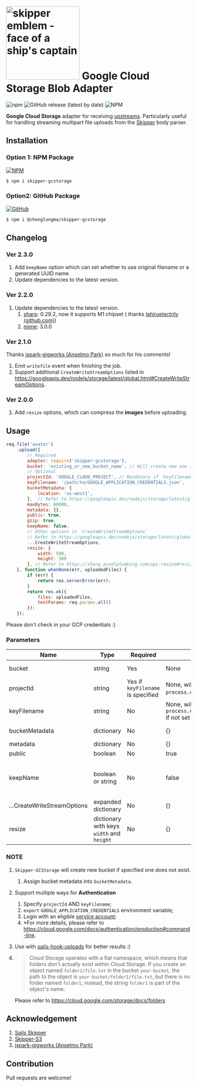 # [<img title="skipper-gcstorage - Google Cloud Storage adapter for Skipper" src="http://i.imgur.com/P6gptnI.png" width="200px" alt="skipper emblem - face of a ship's captain"/>](https://github.com/ChenglongMa/skipper-gcstorage.git) Google Cloud Storage Blob Adapter

![npm](https://img.shields.io/npm/v/skipper-gcstorage)
![GitHub release (latest by date)](https://img.shields.io/github/v/release/chenglongma/skipper-gcstorage)
![NPM](https://img.shields.io/npm/l/skipper-gcstorage)

**Google Cloud Storage** adapter for receiving [upstreams](https://github.com/balderdashy/skipper#what-are-upstreams).
Particularly useful for handling streaming multipart file uploads from
the [Skipper](https://github.com/balderdashy/skipper) body parser.

## Installation

### Option 1: NPM Package

[![NPM](https://nodei.co/npm/skipper-gcstorage.png)](https://npmjs.org/package/skipper-gcstorage)

```bash
$ npm i skipper-gcstorage
```

### Option2: GitHub Package

[![GitHub](https://nodei.co/npm/@chenglongma/skipper-gcstorage.png)](https://github.com/ChenglongMa/skipper-gcstorage/packages)

```bash
$ npm i @chenglongma/skipper-gcstorage
```

## Changelog

### Ver 2.3.0

1. Add `keepName` option which can set whether to use original filename or a generated UUID name.
2. Update dependencies to the latest version.

### Ver 2.2.0

1. Update dependencies to the latest version.
    1. [sharp](https://sharp.pixelplumbing.com/): 0.29.2, now it supports M1 chipset (
       thanks [lahiruelectrily (github.com)](https://github.com/lahiruelectrily))
    2. [mime](https://www.npmjs.com/package/mime): 3.0.0

### Ver 2.1.0

Thanks [jspark-gigworks (Anselmo Park)](https://github.com/jspark-gigworks) so much for his comments!

1. Emit `writefile` event when finishing the job.
2. Support additional `CreateWriteStreamOptions` listed
   in https://googleapis.dev/nodejs/storage/latest/global.html#CreateWriteStreamOptions.

### Ver 2.0.0

1. Add `resize` options, which can compress the **images** before uploading.

## Usage

```javascript
req.file('avatar')
    .upload({
        // Required
        adapter: require('skipper-gcstorage'),
        bucket: 'existing_or_new_bucket_name', // Will create new one if no such bucket exists.
        // Optional
        projectId: 'GOOGLE_CLOUD_PROJECT', // Mandatory if `keyFilename` was specified.
        keyFilename: '/path/to/GOOGLE_APPLICATION_CREDENTIALS.json',
        bucketMetadata: {
            location: 'us-west1',
        },  // Refer to https://googleapis.dev/nodejs/storage/latest/global.html#CreateBucketRequest
        maxBytes: 60000,
        metadata: {},
        public: true,
        gzip: true,
        keepName: false,
        // Other options in `CreateWriteStreamOptions`
        // Refer to https://googleapis.dev/nodejs/storage/latest/global.html#CreateWriteStreamOptions
        ...CreateWriteStreamOptions,
        resize: {
            width: 500,
            height: 500
        }, // Refer to https://sharp.pixelplumbing.com/api-resize#resize
    }, function whenDone(err, uploadedFiles) {
        if (err) {
            return res.serverError(err);
        }
        return res.ok({
            files: uploadedFiles,
            textParams: req.params.all()
        });
    });
```

Please don't check in your GCP credentials :)

### Parameters

| Name                        | Type                                      | Required                          | Default Value                                                                  | Description                                                                                                                                                                                                               |
|-----------------------------|-------------------------------------------|-----------------------------------|--------------------------------------------------------------------------------|---------------------------------------------------------------------------------------------------------------------------------------------------------------------------------------------------------------------------|
| bucket                      | string                                    | Yes                               | None                                                                           | Bucket name in GCP, will create new one if there is no such bucket.                                                                                                                                                       |
| projectId                   | string                                    | Yes if `keyFilename` is specified | None, will try to read `process.env.GOOGLE_CLOUD_PROJECT` if not set           | "GOOGLE_CLOUD_PROJECT", please refer to [Google Cloud Storage#using-the-client-library](https://googleapis.dev/nodejs/storage/latest/index.html#using-the-client-library)                                                 |
| keyFilename                 | string                                    | No                                | None, will try to read `process.env.GOOGLE_APPLICATION_CREDENTIALS` if not set | "/path/to/GOOGLE_APPLICATION_CREDENTIALS.json"                                                                                                                                                                            |
| bucketMetadata              | dictionary                                | No                                | {}                                                                             | Metadata to set for the bucket. Refer to [Google Cloud Storage#CreateBucketRequest](https://googleapis.dev/nodejs/storage/latest/global.html#CreateBucketRequest)                                                         |
| metadata                    | dictionary                                | No                                | {}                                                                             | Extra info attached to the file                                                                                                                                                                                           |
| public                      | boolean                                   | No                                | true                                                                           | Whether to make the file public                                                                                                                                                                                           |
| keepName                    | boolean or string                         | No                                | false                                                                          | Whether to use original filename. The uploaded file will be set to: <br/>* a **UUID name** if `keepName=false`; <br/>* its **original name** if `keepName=true`; <br/>* the value of `keepName` if `keepName` is a string |
| ...CreateWriteStreamOptions | expanded dictionary                       | No                                | {}                                                                             | Options for `File#createWriteStream()`. Refer to [Google Cloud Storage#CreateWriteStreamOptions](https://googleapis.dev/nodejs/storage/latest/global.html#CreateWriteStreamOptions)                                       |
| resize                      | dictionary with keys `width` and `height` | No                                | {}                                                                             | The new size of image. Only works when the file is an image. Refer to [sharp#resize](https://sharp.pixelplumbing.com/api-resize#resize).                                                                                  |



### NOTE

1. `Skipper-GCStorage` will create new bucket if specified one does not exist.
    1. Assign bucket metadata into `bucketMetadata`.
2. Support multiple ways for **Authentication**
    1. Specify `projectId` AND `keyFilename`;
    2. `export` `GOOGLE_APPLICATION_CREDENTIALS` environment variable;
    3. Login with an eligible [service account](https://cloud.google.com/iam/docs/service-accounts);
    4. \*For more details, please refer to https://cloud.google.com/docs/authentication/production#command-line.
3. Use with [sails-hook-uploads](https://www.npmjs.com/package/sails-hook-uploads) for better results :)
4. > Cloud Storage operates with a flat namespace, which means that folders don't actually exist within Cloud Storage.
   > If you create an object named `folder1/file.txt` in the bucket `your-bucket`, the path to the object is `your-bucket/folder1/file.txt`, 
   > but there is no folder named `folder1`; instead, the string `folder1` is part of the object's name. 
     
   Please refer to https://cloud.google.com/storage/docs/folders

## Acknowledgement

1. [Sails Skipper](https://github.com/sailshq/skipper)
2. [Skipper-S3](https://github.com/balderdashy/skipper-s3)
3. [jspark-gigworks (Anselmo Park)](https://github.com/jspark-gigworks)

## Contribution

Pull requests are welcome!
